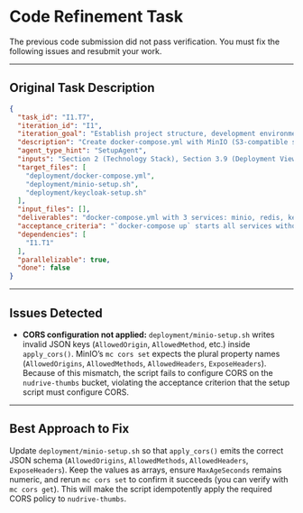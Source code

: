 # Code Refinement Task

The previous code submission did not pass verification. You must fix the following issues and resubmit your work.

---

## Original Task Description

```json
{
  "task_id": "I1.T7",
  "iteration_id": "I1",
  "iteration_goal": "Establish project structure, development environment, core architectural documentation, and CI/CD foundation",
  "description": "Create docker-compose.yml with MinIO (S3-compatible storage), Redis (cache), and Keycloak (OIDC provider) for local development. Include setup scripts to initialize MinIO buckets and Keycloak realm/client.",
  "agent_type_hint": "SetupAgent",
  "inputs": "Section 2 (Technology Stack), Section 3.9 (Deployment View), project requirements",
  "target_files": [
    "deployment/docker-compose.yml",
    "deployment/minio-setup.sh",
    "deployment/keycloak-setup.sh"
  ],
  "input_files": [],
  "deliverables": "docker-compose.yml with 3 services: minio, redis, keycloak, MinIO configured with default credentials and health check, Redis configured with persistence enabled, Keycloak configured with realm `platforms`, client `nudrive`, Setup scripts create `nudrive-thumbs` bucket and configure CORS",
  "acceptance_criteria": "`docker-compose up` starts all services without errors, MinIO accessible at http://localhost:9000 with console at :9001, Redis accessible at localhost:6379, Keycloak accessible at http://localhost:8080 with realm `platforms`, Setup scripts are idempotent (can run multiple times safely), README.md updated with local dev setup instructions",
  "dependencies": [
    "I1.T1"
  ],
  "parallelizable": true,
  "done": false
}
```

---

## Issues Detected

* **CORS configuration not applied:** `deployment/minio-setup.sh` writes invalid JSON keys (`AllowedOrigin`, `AllowedMethod`, etc.) inside `apply_cors()`. MinIO’s `mc cors set` expects the plural property names (`AllowedOrigins`, `AllowedMethods`, `AllowedHeaders`, `ExposeHeaders`). Because of this mismatch, the script fails to configure CORS on the `nudrive-thumbs` bucket, violating the acceptance criterion that the setup script must configure CORS.

---

## Best Approach to Fix

Update `deployment/minio-setup.sh` so that `apply_cors()` emits the correct JSON schema (`AllowedOrigins`, `AllowedMethods`, `AllowedHeaders`, `ExposeHeaders`). Keep the values as arrays, ensure `MaxAgeSeconds` remains numeric, and rerun `mc cors set` to confirm it succeeds (you can verify with `mc cors get`). This will make the script idempotently apply the required CORS policy to `nudrive-thumbs`.
